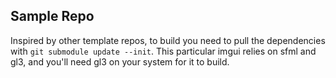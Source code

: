 ## Sample Repo
Inspired by other template repos, to build you need to pull the dependencies with `git submodule update --init`. This particular imgui relies on sfml and gl3, and you'll need gl3 on your system for it to build.
